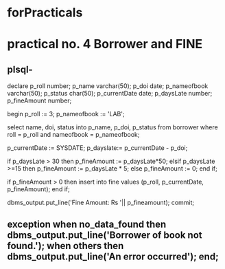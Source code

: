 # forPracticals

# practical no. 4 Borrower and FINE
plsql-
---------------------------------------------------------

declare
p_roll number;
p_name varchar(50);
p_doi date;
p_nameofbook varchar(50);
p_status char(50);
p_currentDate date;
p_daysLate number;
p_fineAmount number;

begin
p_roll := 3;
p_nameofbook := 'LAB';

select name, doi, status into p_name, p_doi, p_status from borrower where roll = p_roll and nameofbook = p_nameofbook;

p_currentDate := SYSDATE;
p_dayslate:= p_currentDate - p_doi;

if p_daysLate > 30 then
	p_fineAmount := p_daysLate*50;
elsif p_daysLate >=15 then
	p_fineAmount := p_daysLate * 5;
else 
	p_fineAmount := 0;
end if;

if p_fineAmount > 0 then
	insert into fine values (p_roll, p_currentDate, p_fineAmount);
end if;

dbms_output.put_line('Fine Amount: Rs '|| p_fineamount);
commit;

exception
when no_data_found then
	dbms_output.put_line('Borrower of book not found.');
when others then
	dbms_output.put_line('An error occurred');
end;
--------------------------------------------------------------------
